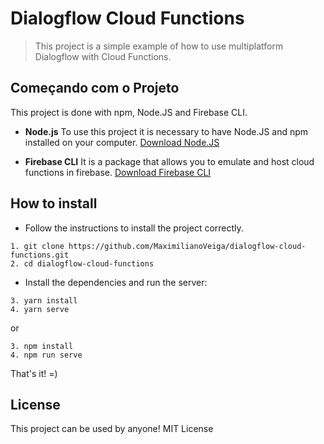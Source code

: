 # Dialogflow Cloud Functions

> This project is a simple example of how to use multiplatform Dialogflow with Cloud Functions.

## Começando com o Projeto

This project is done with npm, Node.JS and Firebase CLI.

* **Node.js** To use this project it is necessary to have Node.JS and npm installed on your computer. [Download Node.JS](https://nodejs.org/en/download/)

* **Firebase CLI** It is a package that allows you to emulate and host cloud functions in firebase. [Download Firebase CLI](https://firebase.google.com/docs/cli)

## How to install

* Follow the instructions to install the project correctly.

```
1. git clone https://github.com/MaximilianoVeiga/dialogflow-cloud-functions.git
2. cd dialogflow-cloud-functions
```

* Install the dependencies and run the server:

```
3. yarn install
4. yarn serve
```

or

```
3. npm install
4. npm run serve
```

That's it! =)

## License

This project can be used by anyone! MIT License
